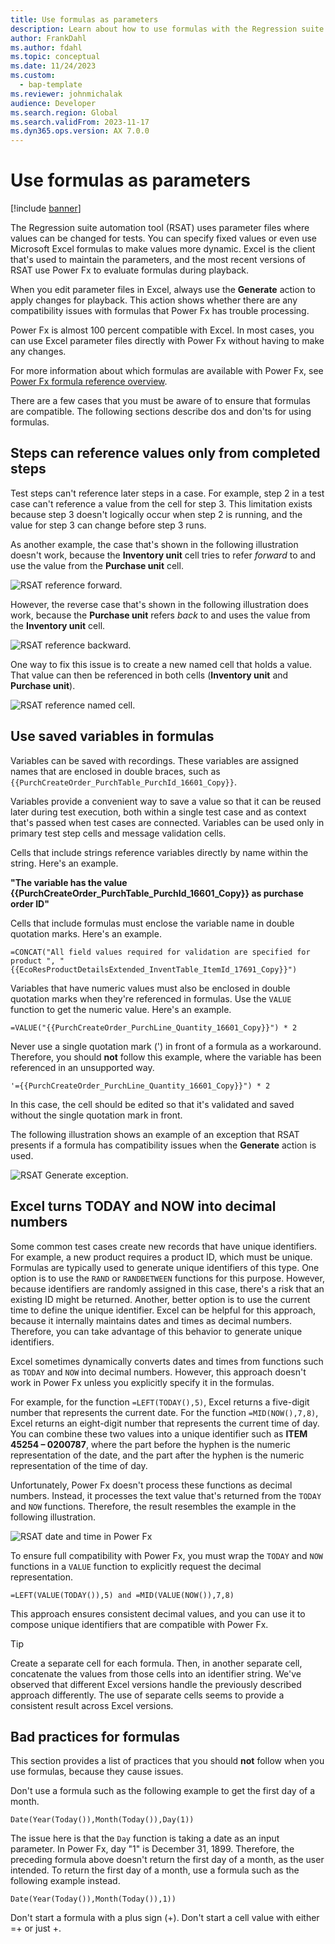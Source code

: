 ```yaml
---
title: Use formulas as parameters
description: Learn about how to use formulas with the Regression suite automation tool (RSAT) to modify test parameters, including code examples.
author: FrankDahl
ms.author: fdahl
ms.topic: conceptual
ms.date: 11/24/2023
ms.custom: 
  - bap-template
ms.reviewer: johnmichalak
audience: Developer
ms.search.region: Global
ms.search.validFrom: 2023-11-17
ms.dyn365.ops.version: AX 7.0.0
---
```


# Use formulas as parameters

[!include [banner](../../includes/banner.md)]

The Regression suite automation tool (RSAT) uses parameter files where values can be changed for tests. You can specify fixed values or even use Microsoft Excel formulas to make values more dynamic. Excel is the client that's used to maintain the parameters, and the most recent versions of RSAT use Power Fx to evaluate formulas during playback.

When you edit parameter files in Excel, always use the **Generate** action to apply changes for playback. This action shows whether there are any compatibility issues with formulas that Power Fx has trouble processing.

Power Fx is almost 100 percent compatible with Excel. In most cases, you can use Excel parameter files directly with Power Fx without having to make any changes.

For more information about which formulas are available with Power Fx, see [Power Fx formula reference overview](/power-platform/power-fx/formula-reference-overview).

There are a few cases that you must be aware of to ensure that formulas are compatible. The following sections describe dos and don'ts for using formulas.

## Steps can reference values only from completed steps

Test steps can't reference later steps in a case. For example, step 2 in a test case can't reference a value from the cell for step 3. This limitation exists because step 3 doesn't logically occur when step 2 is running, and the value for step 3 can change before step 3 runs.

As another example, the case that's shown in the following illustration doesn't work, because the **Inventory unit** cell tries to refer *forward* to and use the value from the **Purchase unit** cell.

![RSAT reference forward.](media/rsat-reference-forward.png)

However, the reverse case that's shown in the following illustration does work, because the **Purchase unit** refers *back* to and uses the value from the **Inventory unit** cell.

![RSAT reference backward.](media/rsat-reference-backward.png)

One way to fix this issue is to create a new named cell that holds a value. That value can then be referenced in both cells (**Inventory unit** and **Purchase unit**).

![RSAT reference named cell.](media/rsat-reference-named.png)

## Use saved variables in formulas

Variables can be saved with recordings. These variables are assigned names that are enclosed in double braces, such as `{{PurchCreateOrder_PurchTable_PurchId_16601_Copy}}`.

Variables provide a convenient way to save a value so that it can be reused later during test execution, both within a single test case and as context that's passed when test cases are connected. Variables can be used only in primary test step cells and message validation cells.

Cells that include strings reference variables directly by name within the string. Here's an example.

**"The variable has the value \{\{PurchCreateOrder\_PurchTable\_PurchId\_16601\_Copy\}\} as purchase order ID"**

Cells that include formulas must enclose the variable name in double quotation marks. Here's an example.

`=CONCAT("All field values required for validation are specified for product ", "{{EcoResProductDetailsExtended_InventTable_ItemId_17691_Copy}}")`

Variables that have numeric values must also be enclosed in double quotation marks when they're referenced in formulas. Use the `VALUE` function to get the numeric value. Here's an example.

`=VALUE("{{PurchCreateOrder_PurchLine_Quantity_16601_Copy}}") * 2`

Never use a single quotation mark (') in front of a formula as a workaround. Therefore, you should **not** follow this example, where the variable has been referenced in an unsupported way.

`'={{PurchCreateOrder_PurchLine_Quantity_16601_Copy}}") * 2`

In this case, the cell should be edited so that it's validated and saved without the single quotation mark in front.

The following illustration shows an example of an exception that RSAT presents if a formula has compatibility issues when the **Generate** action is used.

![RSAT Generate exception.](media/rsat-generate-exception.png)

## Excel turns TODAY and NOW into decimal numbers

Some common test cases create new records that have unique identifiers. For example, a new product requires a product ID, which must be unique. Formulas are typically used to generate unique identifiers of this type. One option is to use the `RAND` or `RANDBETWEEN` functions for this purpose. However, because identifiers are randomly assigned in this case, there's a risk that an existing ID might be returned. Another, better option is to use the current time to define the unique identifier. Excel can be helpful for this approach, because it internally maintains dates and times as decimal numbers. Therefore, you can take advantage of this behavior to generate unique identifiers.

Excel sometimes dynamically converts dates and times from functions such as `TODAY` and `NOW` into decimal numbers. However, this approach doesn't work in Power Fx unless you explicitly specify it in the formulas.

For example, for the function `=LEFT(TODAY(),5)`, Excel returns a five-digit number that represents the current date. For the function `=MID(NOW(),7,8)`, Excel returns an eight-digit number that represents the current time of day. You can combine these two values into a unique identifier such as **ITEM 45254 – 0200787**, where the part before the hyphen is the numeric representation of the date, and the part after the hyphen is the numeric representation of the time of day.

Unfortunately, Power Fx doesn't process these functions as decimal numbers. Instead, it processes the text value that's returned from the `TODAY` and `NOW` functions. Therefore, the result resembles the example in the following illustration.

![RSAT date and time in Power Fx](media/rsat-dates-powerfx.png)

To ensure full compatibility with Power Fx, you must wrap the `TODAY` and `NOW` functions in a `VALUE` function to explicitly request the decimal representation.

`=LEFT(VALUE(TODAY()),5) and =MID(VALUE(NOW()),7,8)`

This approach ensures consistent decimal values, and you can use it to compose unique identifiers that are compatible with Power Fx.

> [!TIP]
> Create a separate cell for each formula. Then, in another separate cell, concatenate the values from those cells into an identifier string. We've observed that different Excel versions handle the previously described approach differently. The use of separate cells seems to provide a consistent result across Excel versions.

## Bad practices for formulas

This section provides a list of practices that you should **not** follow when you use formulas, because they cause issues.

Don't use a formula such as the following example to get the first day of a month.

`Date(Year(Today()),Month(Today()),Day(1))`

The issue here is that the `Day` function is taking a date as an input parameter. In Power Fx, day "1" is December 31, 1899. Therefore, the preceding formula above doesn't return the first day of a month, as the user intended. To return the first day of a month, use a formula such as the following example instead.

`Date(Year(Today()),Month(Today()),1))`

Don't start a formula with a plus sign (\+). Don't start a cell value with either =\+ or just \+.
